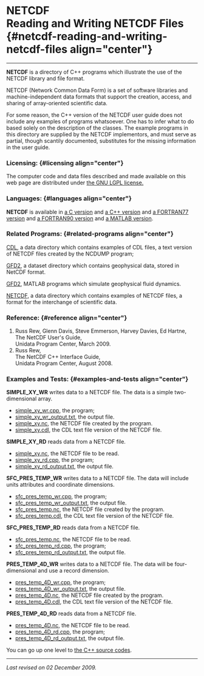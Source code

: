 NETCDF\
Reading and Writing NETCDF Files {#netcdf-reading-and-writing-netcdf-files align="center"}
================================

------------------------------------------------------------------------

**NETCDF** is a directory of C++ programs which illustrate the use of
the NETCDF library and file format.

NETCDF (Network Common Data Form) is a set of software libraries and
machine-independent data formats that support the creation, access, and
sharing of array-oriented scientific data.

For some reason, the C++ version of the NETCDF user guide does not
include any examples of programs whatsoever. One has to infer what to do
based solely on the description of the classes. The example programs in
this directory are supplied by the NETCDF implementors, and must serve
as partial, though scantily documented, substitutes for the missing
information in the user guide.

### Licensing: {#licensing align="center"}

The computer code and data files described and made available on this
web page are distributed under [the GNU LGPL
license.](../../txt/gnu_lgpl.txt)

### Languages: {#languages align="center"}

**NETCDF** is available in [a C version](../../c_src/netcdf/netcdf.md)
and [a C++ version](../../master/netcdf/netcdf.md) and [a FORTRAN77
version](../../f77_src/netcdf/netcdf.md) and [a FORTRAN90
version](../../f_src/netcdf/netcdf.md) and [a MATLAB
version](../../m_src/netcdf/netcdf.md).

### Related Programs: {#related-programs align="center"}

[CDL](../../data/cdl/cdl.md), a data directory which contains examples
of CDL files, a text version of NETCDF files created by the NCDUMP
program;

[GFD2](../../datasets/gfd2/gfd2.md), a dataset directory which
contains geophysical data, stored in NetCDF format.

[GFD2](../../m_src/gfd2/gfd2.md), MATLAB programs which simulate
geophysical fluid dynamics.

[NETCDF](../../data/netcdf/netcdf.md), a data directory which contains
examples of NETCDF files, a format for the interchange of scientific
data.

### Reference: {#reference align="center"}

1.  Russ Rew, Glenn Davis, Steve Emmerson, Harvey Davies, Ed Hartne,\
    The NetCDF User's Guide,\
    Unidata Program Center, March 2009.
2.  Russ Rew,\
    The NetCDF C++ Interface Guide,\
    Unidata Program Center, August 2008.

### Examples and Tests: {#examples-and-tests align="center"}

**SIMPLE\_XY\_WR** writes data to a NETCDF file. The data is a simple
two-dimensional array.

-   [simple\_xy\_wr.cpp](simple_xy_wr.cpp), the program;
-   [simple\_xy\_wr\_output.txt](simple_xy_wr_output.txt), the output
    file.
-   [simple\_xy.nc](simple_xy.nc), the NETCDF file created by the
    program.
-   [simple\_xy.cdl](../../data/cdl/simple_xy.cdl), the CDL text file
    version of the NETCDF file.

**SIMPLE\_XY\_RD** reads data from a NETCDF file.

-   [simple\_xy.nc](simple_xy.nc), the NETCDF file to be read.
-   [simple\_xy\_rd.cpp](simple_xy_rd.cpp), the program;
-   [simple\_xy\_rd\_output.txt](simple_xy_rd_output.txt), the output
    file.

**SFC\_PRES\_TEMP\_WR** writes data to a NETCDF file. The data will
include units attributes and coordinate dimensions.

-   [sfc\_pres\_temp\_wr.cpp](sfc_pres_temp_wr.cpp), the program;
-   [sfc\_pres\_temp\_wr\_output.txt](sfc_pres_temp_wr_output.txt), the
    output file.
-   [sfc\_pres\_temp.nc](sfc_pres_temp.nc), the NETCDF file created by
    the program.
-   [sfc\_pres\_temp.cdl](../../data/cdl/sfc_pres_temp.cdl), the CDL
    text file version of the NETCDF file.

**SFC\_PRES\_TEMP\_RD** reads data from a NETCDF file.

-   [sfc\_pres\_temp.nc](sfc_pres_temp.nc), the NETCDF file to be read.
-   [sfc\_pres\_temp\_rd.cpp](sfc_pres_temp_rd.cpp), the program;
-   [sfc\_pres\_temp\_rd\_output.txt](sfc_pres_temp_rd_output.txt), the
    output file.

**PRES\_TEMP\_4D\_WR** writes data to a NETCDF file. The data will be
four-dimensional and use a record dimension.

-   [pres\_temp\_4D\_wr.cpp](pres_temp_4D_wr.cpp), the program;
-   [pres\_temp\_4D\_wr\_output.txt](pres_temp_4D_wr_output.txt), the
    output file.
-   [pres\_temp\_4D.nc](pres_temp_4D.nc), the NETCDF file created by the
    program.
-   [pres\_temp\_4D.cdl](../../data/cdl/pres_temp_4D.cdl), the CDL text
    file version of the NETCDF file.

**PRES\_TEMP\_4D\_RD** reads data from a NETCDF file.

-   [pres\_temp\_4D.nc](pres_temp_4D.nc), the NETCDF file to be read.
-   [pres\_temp\_4D\_rd.cpp](pres_temp_4D_rd.cpp), the program;
-   [pres\_temp\_4D\_rd\_output.txt](pres_temp_4D_rd_output.txt), the
    output file.

You can go up one level to [the C++ source codes](../cpp_src.md).

------------------------------------------------------------------------

*Last revised on 02 December 2009.*
